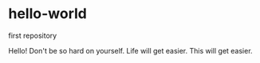 # hello-world
first repository

Hello!
Don't be so hard on yourself. Life will get easier. This will get easier.
